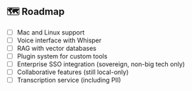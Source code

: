 ## 🗺️ Roadmap

- [ ] Mac and Linux support
- [ ] Voice interface with Whisper
- [ ] RAG with vector databases
- [ ] Plugin system for custom tools
- [ ] Enterprise SSO integration (sovereign, non-big tech only)
- [ ] Collaborative features (still local-only)
- [ ] Transcription service (including PII)